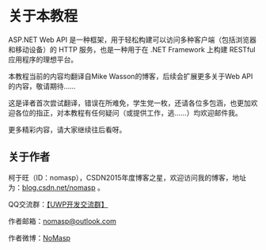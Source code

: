 # 关于本教程

ASP.NET Web API 是一种框架，用于轻松构建可以访问多种客户端（包括浏览器和移动设备）的 HTTP 服务，也是一种用于在 .NET Framework 上构建 RESTful 应用程序的理想平台。

本教程当前的内容均翻译自Mike Wasson的博客，后续会扩展更多关于Web API的内容，敬请期待……

这是译者首次尝试翻译，错误在所难免，学生党一枚，还请各位多包涵，也更加欢迎各位的指正，对本教程有任何疑问（或提供工作，逃……）均欢迎邮件我。

更多精彩内容，请大家继续往后看呀。

**关于作者**
----

柯于旺（ID：nomasp），CSDN2015年度博客之星，欢迎访问我的博客，地址为：<a href="http://blog.csdn.net/nomasp" target="_blank">blog.csdn.net/nomasp</a> 。

QQ交流群：<a href="http://jq.qq.com/?_wv=1027&k=2Hju2Xm" target="_blank">【UWP开发交流群】</a> 

作者邮箱：nomasp@outlook.com

作者微博：<a href="http://weibo.com/nomasp" target="_blank">NoMasp</a> 
